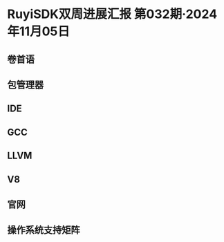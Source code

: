 # RuyiSDK双周进展汇报  第032期·2024年11月05日

## 卷首语

## 包管理器

## IDE

## GCC

## LLVM

## V8

## 官网

## 操作系统支持矩阵
